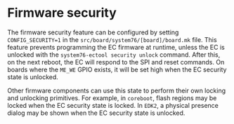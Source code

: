 # Firmware security

The firmware security feature can be configured by setting `CONFIG_SECURITY=1`
in the `src/board/system76/[board]/board.mk` file. This feature prevents
programming the EC firmware at runtime, unless the EC is unlocked with the
`system76-ectool security unlock` command. After this, on the next reboot, the
EC will respond to the SPI and reset commands. On boards where the `ME_WE` GPIO
exists, it will be set high when the EC security state is unlocked.

Other firmware components can use this state to perform their own locking and
unlocking primitives. For example, in `coreboot`, flash regions may be locked
when the EC security state is locked. In `EDK2`, a physical presence dialog may
be shown when the EC security state is unlocked.
